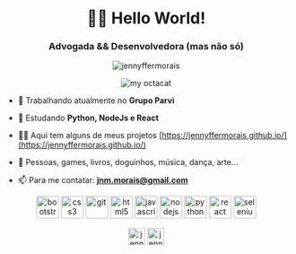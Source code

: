<h1 align="center"> 👋🏾 Hello World!</h1>
<h3 align="center">Advogada && Desenvolvedora (mas não só)</h3>

<p align="center"> <img src="https://komarev.com/ghpvc/?username=jennyffermorais" alt="jennyffermorais" /> </p>
<p align="center"> <img src="https://i.imgur.com/usW76i1.png" alt="my octacat" /> </p>

- 🔭 Trabalhando atualmente no **Grupo Parvi**

- 🌱 Estudando **Python, NodeJs e React**

- 👨‍💻 Aqui tem alguns de meus projetos [https://jennyffermorais.github.io/](https://jennyffermorais.github.io/)
- 💖 Pessoas, games, livros, doguinhos, música, dança, arte...

- 📫 Para me contatar:  **jnm.morais@gmail.com**

<p align="center"><img src="https://devicons.github.io/devicon/devicon.git/icons/bootstrap/bootstrap-plain.svg" alt="bootstrap" width="40" height="40"/> <img src="https://devicons.github.io/devicon/devicon.git/icons/css3/css3-original-wordmark.svg" alt="css3" width="40" height="40"/> <img src="https://www.vectorlogo.zone/logos/git-scm/git-scm-icon.svg" alt="git" width="40" height="40"/> <img src="https://devicons.github.io/devicon/devicon.git/icons/html5/html5-original-wordmark.svg" alt="html5" width="40" height="40"/> <img src="https://devicons.github.io/devicon/devicon.git/icons/javascript/javascript-original.svg" alt="javascript" width="40" height="40"/> <img src="https://devicons.github.io/devicon/devicon.git/icons/nodejs/nodejs-original-wordmark.svg" alt="nodejs" width="40" height="40"/> <img src="https://devicons.github.io/devicon/devicon.git/icons/python/python-original.svg" alt="python" width="40" height="40"/> <img src="https://devicons.github.io/devicon/devicon.git/icons/react/react-original-wordmark.svg" alt="react" width="40" height="40"/> <img src="https://i.ibb.co/9T29DD0/selenium.png" alt="selenium" width="40" height="40"/></p>

<p align="center">
<a href="https://twitter.com/jennyffernm" target="blank"><img align="center" src="https://cdn.jsdelivr.net/npm/simple-icons@3.0.1/icons/twitter.svg" alt="jennyffernm" height="30" width="30" /></a>
<a href="https://linkedin.com/in/jennyfferndemorais" target="blank"><img align="center" src="https://cdn.jsdelivr.net/npm/simple-icons@3.0.1/icons/linkedin.svg" alt="jennyfferndemorais" height="30" width="30" /></a>
</p>
